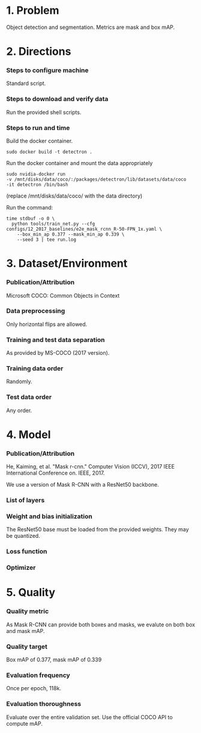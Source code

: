 # 1. Problem
Object detection and segmentation. Metrics are mask and box mAP.

# 2. Directions
### Steps to configure machine
Standard script.

### Steps to download and verify data
Run the provided shell scripts.

### Steps to run and time
Build the docker container.

```
sudo docker build -t detectron .
```

Run the docker container and mount the data appropriately

```
sudo nvidia-docker run
-v /mnt/disks/data/coco/:/packages/detectron/lib/datasets/data/coco
-it detectron /bin/bash
```

(replace /mnt/disks/data/coco/ with the data directory)

Run the command:
```
time stdbuf -o 0 \
  python tools/train_net.py --cfg configs/12_2017_baselines/e2e_mask_rcnn_R-50-FPN_1x.yaml \
    --box_min_ap 0.377 --mask_min_ap 0.339 \
    --seed 3 | tee run.log
 ```

# 3. Dataset/Environment
### Publication/Attribution
Microsoft COCO: Common Objects in Context

### Data preprocessing
Only horizontal flips are allowed.

### Training and test data separation
As provided by MS-COCO (2017 version).

### Training data order
Randomly.

### Test data order
Any order.

# 4. Model
### Publication/Attribution
He, Kaiming, et al. "Mask r-cnn." Computer Vision (ICCV), 2017 IEEE International Conference on.
IEEE, 2017.

We use a version of Mask R-CNN with a ResNet50 backbone.

### List of layers 

### Weight and bias initialization
The ResNet50 base must be loaded from the provided weights. They may be quantized.

### Loss function

### Optimizer

# 5. Quality
### Quality metric
As Mask R-CNN can provide both boxes and masks, we evalute on both box and mask mAP.

### Quality target
Box mAP of 0.377, mask mAP of 0.339

### Evaluation frequency
Once per epoch, 118k.

### Evaluation thoroughness
Evaluate over the entire validation set. Use the official COCO API to compute mAP.
